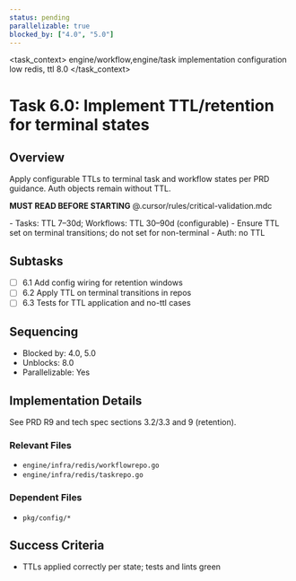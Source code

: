 ```yaml
---
status: pending
parallelizable: true
blocked_by: ["4.0", "5.0"]
---
```


<task_context>
<domain>engine/workflow,engine/task</domain>
<type>implementation</type>
<scope>configuration</scope>
<complexity>low</complexity>
<dependencies>redis, ttl</dependencies>
<unblocks>8.0</unblocks>
</task_context>

# Task 6.0: Implement TTL/retention for terminal states

## Overview

Apply configurable TTLs to terminal task and workflow states per PRD guidance. Auth objects remain without TTL.

<import>**MUST READ BEFORE STARTING** @.cursor/rules/critical-validation.mdc</import>

<requirements>
- Tasks: TTL 7–30d; Workflows: TTL 30–90d (configurable)
- Ensure TTL set on terminal transitions; do not set for non-terminal
- Auth: no TTL
</requirements>

## Subtasks

- [ ] 6.1 Add config wiring for retention windows
- [ ] 6.2 Apply TTL on terminal transitions in repos
- [ ] 6.3 Tests for TTL application and no-ttl cases

## Sequencing

- Blocked by: 4.0, 5.0
- Unblocks: 8.0
- Parallelizable: Yes

## Implementation Details

See PRD R9 and tech spec sections 3.2/3.3 and 9 (retention).

### Relevant Files

- `engine/infra/redis/workflowrepo.go`
- `engine/infra/redis/taskrepo.go`

### Dependent Files

- `pkg/config/*`

## Success Criteria

- TTLs applied correctly per state; tests and lints green
